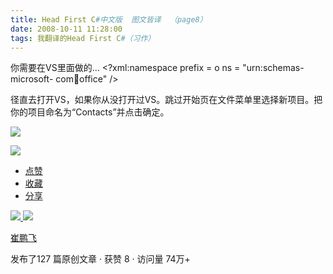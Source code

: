 ```yaml
---
title: Head First C#中文版  图文皆译  （page8）
date: 2008-10-11 11:28:00
tags: 我翻译的Head First C#（习作）
---
```

你需要在VS里面做的...  <?xml:namespace prefix = o ns = "urn:schemas-microsoft-
com:office:office" />

径直去打开VS，如果你从没打开过VS。跳过开始页在文件菜单里选择新项目。把你的项目命名为“Contacts”并点击确定。

![](https://p-blog.csdn.net/images/p_blog_csdn_net/cuipengfei1/EntryImages/20081011/%E6%88%AA%E5%9B%BE00633593213202416582.jpg)

![](https://p-blog.csdn.net/images/p_blog_csdn_net/cuipengfei1/EntryImages/20081011/%E6%88%AA%E5%9B%BE01633593213211791222.jpg)

  * [ 点赞  ](javascript:;)
  * [ 收藏  ](javascript:;)
  * [ 分享 ](javascript:;)

[ ![](https://profile.csdnimg.cn/5/2/5/3_cuipengfei1)
![](https://g.csdnimg.cn/static/user-reg-year/1x/11.png)
](https://blog.csdn.net/cuipengfei1)

[ 崔鹏飞 ](https://blog.csdn.net/cuipengfei1)

发布了127 篇原创文章  ·  获赞 8  ·  访问量 74万+

